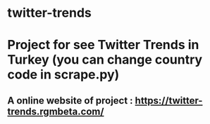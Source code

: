 # twitter-trends

# Project for see Twitter Trends in Turkey (you can change country code in scrape.py)

## A online website of project : https://twitter-trends.rgmbeta.com/
